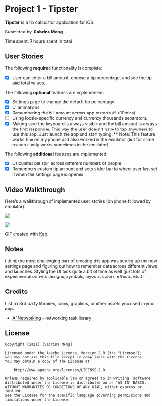 # Project 1 - Tipster

**Tipster** is a tip calculator application for iOS.

Submitted by: **Sabrina Meng**

Time spent: **7** hours spent in total

## User Stories

The following **required** functionality is complete:

* [X] User can enter a bill amount, choose a tip percentage, and see the tip and total values.

The following **optional** features are implemented:

* [X] Settings page to change the default tip percentage.
* [X] UI animations
* [X] Remembering the bill amount across app restarts (if <10mins)
* [ ] Using locale-specific currency and currency thousands separators.
* [X] Making sure the keyboard is always visible and the bill amount is always the first responder. This way the user doesn't have to tap anywhere to use this app. Just launch the app and start typing.
      ** Note: This feature works fine on my phone and also worked in the emulator (but for some reason it only works sometimes in the emulator)
      
The following **additional** features are implemented:

- [X] Calculates bill split across different numbers of people
- [X] Remembers custom tip amount and sets slider bar to where user last set it when the settings page is opened

## Video Walkthrough

Here's a walkthrough of implemented user stories (on phone followed by emulator):

![](https://i.imgur.com/XKWJc9r.gif)

![](https://i.imgur.com/KW0X0Vz.gif)

GIF created with [Kap](https://getkap.co/).

## Notes

I think the most challenging part of creating this app was setting up the new settings page and figuring out how to remember data across different views and
launches. Styling the UI took quite a bit of time as well (just lots of experimentation with designs, symbols, layouts, colors, effects, etc.)!

## Credits

List an 3rd party libraries, icons, graphics, or other assets you used in your app.

- [AFNetworking](https://github.com/AFNetworking/AFNetworking) - networking task library

## License

    Copyright [2021] [Sabrina Meng]

    Licensed under the Apache License, Version 2.0 (the "License");
    you may not use this file except in compliance with the License.
    You may obtain a copy of the License at

        http://www.apache.org/licenses/LICENSE-2.0

    Unless required by applicable law or agreed to in writing, software
    distributed under the License is distributed on an "AS IS" BASIS,
    WITHOUT WARRANTIES OR CONDITIONS OF ANY KIND, either express or implied.
    See the License for the specific language governing permissions and
    limitations under the License.

